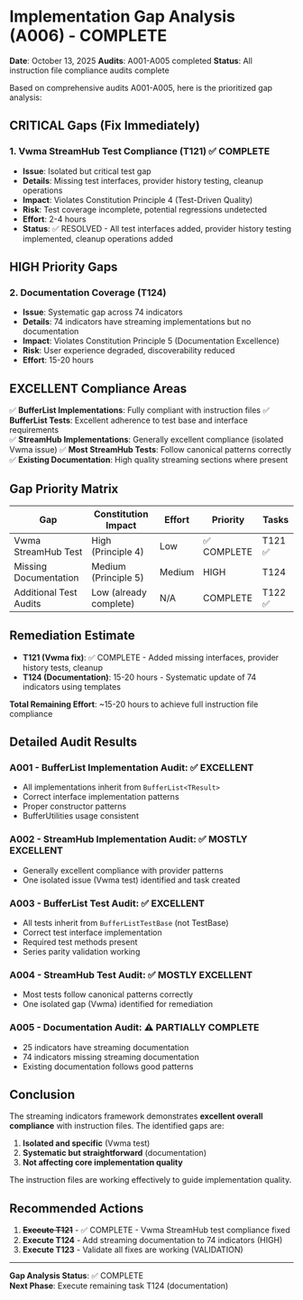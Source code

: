 # Implementation Gap Analysis (A006) - COMPLETE

**Date**: October 13, 2025
**Audits**: A001-A005 completed
**Status**: All instruction file compliance audits complete

Based on comprehensive audits A001-A005, here is the prioritized gap analysis:

## CRITICAL Gaps (Fix Immediately)

### 1. Vwma StreamHub Test Compliance (T121) ✅ COMPLETE

- **Issue**: Isolated but critical test gap
- **Details**: Missing test interfaces, provider history testing, cleanup operations
- **Impact**: Violates Constitution Principle 4 (Test-Driven Quality)
- **Risk**: Test coverage incomplete, potential regressions undetected
- **Effort**: 2-4 hours
- **Status**: ✅ RESOLVED - All test interfaces added, provider history testing implemented, cleanup operations added

## HIGH Priority Gaps

### 2. Documentation Coverage (T124)

- **Issue**: Systematic gap across 74 indicators
- **Details**: 74 indicators have streaming implementations but no documentation
- **Impact**: Violates Constitution Principle 5 (Documentation Excellence)
- **Risk**: User experience degraded, discoverability reduced  
- **Effort**: 15-20 hours

## EXCELLENT Compliance Areas

✅ **BufferList Implementations**: Fully compliant with instruction files
✅ **BufferList Tests**: Excellent adherence to test base and interface requirements  
✅ **StreamHub Implementations**: Generally excellent compliance (isolated Vwma issue)
✅ **Most StreamHub Tests**: Follow canonical patterns correctly
✅ **Existing Documentation**: High quality streaming sections where present

## Gap Priority Matrix

| Gap | Constitution Impact | Effort | Priority | Tasks |
|-----|-------------------|--------|----------|-------|
| Vwma StreamHub Test | High (Principle 4) | Low | ✅ COMPLETE | T121 ✅ |
| Missing Documentation | Medium (Principle 5) | Medium | HIGH | T124 |
| Additional Test Audits | Low (already complete) | N/A | COMPLETE | T122 ✅ |

## Remediation Estimate

- **T121 (Vwma fix)**: ✅ COMPLETE - Added missing interfaces, provider history tests, cleanup
- **T124 (Documentation)**: 15-20 hours - Systematic update of 74 indicators using templates

**Total Remaining Effort**: ~15-20 hours to achieve full instruction file compliance

## Detailed Audit Results

### A001 - BufferList Implementation Audit: ✅ EXCELLENT

- All implementations inherit from `BufferList<TResult>`
- Correct interface implementation patterns
- Proper constructor patterns
- BufferUtilities usage consistent

### A002 - StreamHub Implementation Audit: ✅ MOSTLY EXCELLENT  

- Generally excellent compliance with provider patterns
- One isolated issue (Vwma test) identified and task created

### A003 - BufferList Test Audit: ✅ EXCELLENT

- All tests inherit from `BufferListTestBase` (not TestBase)
- Correct test interface implementation
- Required test methods present
- Series parity validation working

### A004 - StreamHub Test Audit: ✅ MOSTLY EXCELLENT

- Most tests follow canonical patterns correctly
- One isolated gap (Vwma) identified for remediation

### A005 - Documentation Audit: ⚠️ PARTIALLY COMPLETE

- 25 indicators have streaming documentation
- 74 indicators missing streaming documentation
- Existing documentation follows good patterns

## Conclusion

The streaming indicators framework demonstrates **excellent overall compliance** with instruction files. The identified gaps are:

1. **Isolated and specific** (Vwma test)
2. **Systematic but straightforward** (documentation)  
3. **Not affecting core implementation quality**

The instruction files are working effectively to guide implementation quality.

## Recommended Actions

1. **~~Execute T121~~** - ✅ COMPLETE - Vwma StreamHub test compliance fixed
2. **Execute T124** - Add streaming documentation to 74 indicators (HIGH)
3. **Execute T123** - Validate all fixes are working (VALIDATION)

---

**Gap Analysis Status**: ✅ COMPLETE  
**Next Phase**: Execute remaining task T124 (documentation)
